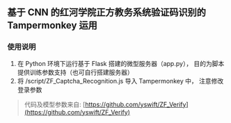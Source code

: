 ## 基于 CNN 的红河学院正方教务系统验证码识别的 Tampermonkey 运用
### 使用说明
1. 在 Python 环境下运行基于 Flask 搭建的微型服务器（app.py），
   目的为脚本提供训练参数支持（也可自行搭建服务器）
2. 将 /script/ZF_Captcha_Recognition.js 导入 Tampermonkey 中，
   注意修改登录参数
   
> 代码及模型参数来自: [https://github.com/yswift/ZF_Verify](https://github.com/yswift/ZF_Verify)